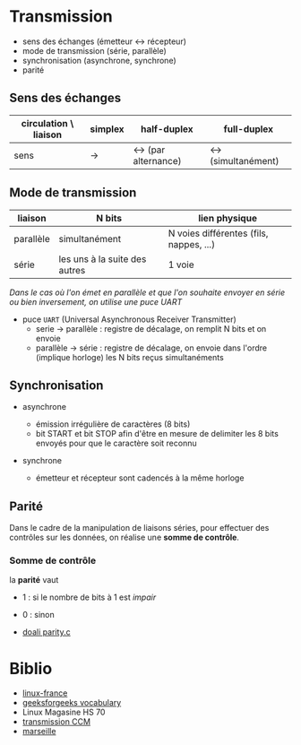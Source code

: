 # Transmission

- sens des échanges (émetteur <-> récepteur)
- mode de transmission (série, parallèle)
- synchronisation (asynchrone, synchrone) 
- parité

## Sens des échanges

|circulation \ liaison|simplex  |half-duplex         |full-duplex        |
|---------------------|---------|--------------------|-------------------|
|sens                 |->       |<-> (par alternance)|<-> (simultanément)|


## Mode de transmission

|liaison|N bits|lien physique|
|-------|-----------|-----------|
|parallèle|simultanément|N voies différentes (fils, nappes, ...)|
|série|les uns à la suite des autres|1 voie|

_Dans le cas où l'on émet en parallèle et que l'on souhaite envoyer en série ou bien inversement, on utilise une puce UART_

- puce `UART` (Universal Asynchronous Receiver Transmitter)
    - serie -> parallèle : registre de décalage, on remplit N bits et on envoie
    - parallèle -> série : registre de décalage, on envoie dans l'ordre (implique horloge) les N bits reçus simultanéments

## Synchronisation

- asynchrone
    - émission irrégulière de caractères (8 bits)
    - bit START et bit STOP
      afin d'être en mesure de delimiter les 8 bits envoyés pour que le caractère soit reconnu

- synchrone
    - émetteur et récepteur sont cadencés à la même horloge

## Parité

Dans le cadre de la manipulation de liaisons séries, pour effectuer des contrôles sur les données, on réalise une **somme de contrôle**.

### Somme de contrôle

la **parité** vaut

- 1 : si le nombre de bits à 1 est *impair*
- 0 : sinon

- [doali parity.c](https://github.com/doali/coding/blob/master/c/coding/var/type/parity.c)


# Biblio

- [linux-france](http://www.linux-france.org/prj/edu/archinet/systeme/ch02s03.html)
- [geeksforgeeks vocabulary](https://www.geeksforgeeks.org/network-devices-hub-repeater-bridge-switch-router-gateways/)
- Linux Magasine HS 70
- [transmission CCM](https://web.maths.unsw.edu.au/~lafaye/CCM/transmission/transmode.htm)
- [marseille](http://www.pedagogie.ac-aix-marseille.fr/upload/docs/application/pdf/2015-02/transmission_serie.pdf)
